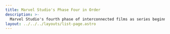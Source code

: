 ```yaml
---
title: Marvel Studio's Phase Four in Order
description: >-
  Marvel Studio's fourth phase of interconnected films as series beginning with WandaVision in 2021 and ending with Black Panther: Wakanda Forever in 2022. 
layout: ../../../layouts/list-page.astro
---
```

